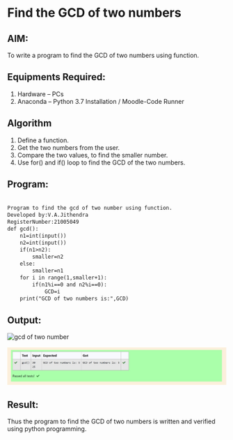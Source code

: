 # Find the GCD of two numbers

## AIM:
To write a program to find the GCD of two numbers using function.

## Equipments Required:
1. Hardware – PCs
2. Anaconda – Python 3.7 Installation / Moodle-Code Runner

## Algorithm
1. Define a function.
2. Get the two numbers from the user.
3. Compare the two values, to find the smaller number.
4. Use for() and if() loop to find the GCD of the two numbers.

## Program:
```

Program to find the gcd of two number using function.
Developed by:V.A.Jithendra 
RegisterNumber:21005049
def gcd():
    n1=int(input())
    n2=int(input())
    if(n1>n2):
        smaller=n2
    else:
        smaller=n1
    for i in range(1,smaller+1):
        if(n1%i==0 and n2%i==0):
            GCD=i
    print("GCD of two numbers is:",GCD)  

```

## Output:
![gcd of two number](https://github.com/jithendra2004/GCD-of-two-numbers/blob/main/gcd.PNG?raw=true)

![output](https://github.com/jithendra2004/GCD-of-two-numbers/blob/main/gcd%20ot.jpeg?raw=true)

## Result:
Thus the program to find the GCD of two numbers is written and verified using python programming.
